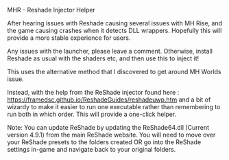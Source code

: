 MHR - Reshade Injector Helper

After hearing issues with Reshade causing several issues with MH Rise, and the game causing crashes when it detects DLL wrappers. Hopefully this will provide a more stable experience for users. 

Any issues with the launcher, please leave a comment. Otherwise, install Reshade as usual with the shaders etc, and then use this to inject it!

This uses the alternative method that I discovered to get around MH Worlds issue.

Instead, with the help from the ReShade injector found here : https://framedsc.github.io/ReshadeGuides/reshadeuwp.htm and a bit of wizardy to make it easier to run one executable rather than remembering to run both in which order. This will provide a one-click helper. 

Note:
You can update ReShade by updating the ReShade64.dll (Current version 4.9.1) from the main ReShade website. 
You will need to move over your ReShade presets to the folders created OR go into the ReShade settings in-game and navigate back to your original folders. 
